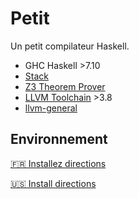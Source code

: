 Petit
=====

Un petit compilateur Haskell.

* GHC Haskell >7.10 
* [Stack](https://docs.haskellstack.org/)
* [Z3 Theorem Prover](https://github.com/Z3Prover/z3)
* [LLVM Toolchain](http://llvm.org/) >3.8
* [llvm-general](https://hackage.haskell.org/package/llvm-general)

Environnement
-------------

[:fr: Installez directions](INSTALL_FR.md)

[:us: Install directions](INSTALL_US.md)
